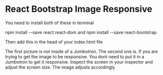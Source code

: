 # React Bootstrap Image Responsive

   You need to install both of these in terminal

   npm install --save react react-dom and 
   npm install --save react-bootstrap

   Then add this in the head of your index.html file

   <link rel="stylesheet" href="https://maxcdn.bootstrapcdn.com/bootstrap/latest/css/bootstrap.min.css">


  The first picture is not inside of a Jumbotron. The second one is. If you are trying to get the image to be responsive. You dont need to put it in a Jumbotron to get it responsive. Inspect the screen in your inspector and adjust the screen size. The image adjusts accordingly  
